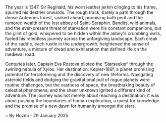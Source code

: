 
The year is 1347.  Sir Reginald, his worn leather jerkin clinging to his frame, spurred his destrier onwards.  The rough track, barely a path through the dense Ardennes forest, snaked ahead, promising both peril and the rumored wealth of the lost abbey of Saint-Seraphin.  Bandits, wild animals, and the ever-present threat of starvation were his constant companions, but the glint of gold, whispered to be hidden within the abbey's crumbling walls, fueled his relentless journey across the unforgiving landscape.  Each creak of the saddle, each rustle in the undergrowth, heightened the sense of adventure, a mixture of dread and exhilaration that defined life on the medieval road.

Centuries later, Captain Eva Rostova piloted the 'Starseeker' through the swirling nebula of Xylos.  Her destination: Kepler-186f, a planet promising potential for terraforming and the discovery of new lifeforms.  Navigating asteroid fields and dodging the gravitational pull of rogue planets were routine challenges, but the vastness of space, the breathtaking beauty of celestial phenomena, and the sheer unknown ignited a different kind of adventure.   The journey was not merely about reaching a destination; it was about pushing the boundaries of human exploration, a quest for knowledge and the promise of a new dawn for humanity amongst the stars.

~ By Hozmi - 29 January 2025
